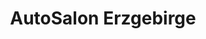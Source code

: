 ---
title: "AutoSalon Erzgebirge"
url: /thermalbad-wiesenbad/autosalon-erzgebirge/
shop: Autohaus
---